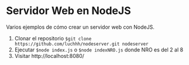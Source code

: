 # Servidor Web en NodeJS

Varios ejemplos de cómo crear un servidor web con NodeJS.

1. Clonar el repositorio `$git clone https://github.com/luchhh/nodeserver.git nodeserver`
2. Ejecutar `$node index.js` o `$node indexNRO.js` donde NRO es del 2 al 8
3. Visitar http://localhost:8080/
